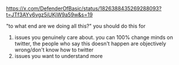 https://x.com/DefenderOfBasic/status/1826388435269288093?t=JTf3AYy6vgz5iUKjW9a59w&s=19

"to what end are we doing all this?" you should do this for

1. issues you genuinely care about. you can 100% change minds on twitter, the people who say this doesn't happen are objectively wrong/don't know how to twitter
2. issues you want to understand more